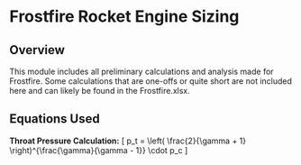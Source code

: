 # Frostfire Rocket Engine Sizing

## Overview
This module includes all preliminary calculations and analysis made for Frostfire. Some calculations that are one-offs or quite short are not included here and can likely be found in the Frostfire.xlsx. 

## Equations Used

**Throat Pressure Calculation:**
\[
p_t = \left( \frac{2}{\gamma + 1} \right)^{\frac{\gamma}{\gamma - 1}} \cdot p_c
\]